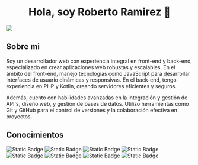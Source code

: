 
<div align="center"><h1>Hola, soy Roberto Ramirez 👋</h1></div>

<img src="https://media.licdn.com/dms/image/D5616AQGh18KdMyduag/profile-displaybackgroundimage-shrink_350_1400/0/1717556705674?e=1723680000&v=beta&t=NEre48NtVpwRJcgtf-Ag3zuWAY1PJFs21rAribdvXMI">


## Sobre mi
Soy un desarrollador web con experiencia integral en front-end y back-end, especializado en crear aplicaciones web robustas y escalables. En el ámbito del front-end, manejo tecnologías como JavaScript para desarrollar interfaces de usuario dinámicas y responsivas. En el back-end, tengo experiencia en PHP y Kotlin, creando servidores eficientes y seguros.

Además, cuento con habilidades avanzadas en la integración y gestión de API's, diseño web, y gestión de bases de datos. Utilizo herramientas como Git y GitHub para el control de versiones y la colaboración efectiva en proyectos.

## Conocimientos
![Static Badge](https://img.shields.io/badge/javascript-yellow?style=for-the-badge&logo=javascript&color=%23003566)
![Static Badge](https://img.shields.io/badge/html-blue?style=for-the-badge&logo=html5&color=%23003566)
![Static Badge](https://img.shields.io/badge/css-blue?style=for-the-badge&logo=css3&color=%23003566)
![Static Badge](https://img.shields.io/badge/php-blue?style=for-the-badge&logo=php&color=%23003566)
![Static Badge](https://img.shields.io/badge/kotlin-blue?style=for-the-badge&logo=kotlin&color=%23003566)
![Static Badge](https://img.shields.io/badge/git-blue?style=for-the-badge&logo=git&color=%23003566)
![Static Badge](https://img.shields.io/badge/github-blue?style=for-the-badge&logo=github&color=%23003566)
![Static Badge](https://img.shields.io/badge/scrum-blue?style=for-the-badge&logo=scrum&color=%23003566)

